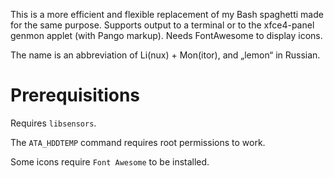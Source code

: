 This is a more efficient and flexible replacement of my Bash spaghetti made for the same purpose. Supports output to a terminal or to the xfce4-panel genmon applet (with Pango markup). Needs FontAwesome to display icons.

The name is an abbreviation of Li(nux) + Mon(itor), and „lemon“ in Russian.

# Prerequisitions

Requires `libsensors`.

The `ATA_HDDTEMP` command requires root permissions to work.

Some icons require `Font Awesome` to be installed.
